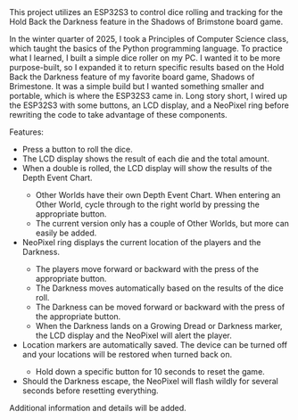 <body>
This project utilizes an ESP32S3 to control dice rolling and tracking for the Hold Back the Darkness feature in the Shadows of Brimstone board game.

In the winter quarter of 2025, I took a Principles of Computer Science class, which taught the basics of the Python programming language. To practice what I learned, I built a simple dice roller on my PC. I wanted it to be more purpose-built, so I expanded it to return specific results based on the Hold Back the Darkness feature of my favorite board game, Shadows of Brimestone. It was a simple build but I wanted something smaller and portable, which is where the ESP32S3 came in. Long story short, I wired up the ESP32S3 with some buttons, an LCD display, and a NeoPixel ring before rewriting the code to take advantage of these components.

Features:
<ul>
  <li>Press a button to roll the dice.</li>
  <li>The LCD display shows the result of each die and the total amount.</li>
  <li>When a double is rolled, the LCD display will show the results of the Depth Event Chart.</li>
    <ul>
      <li>Other Worlds have their own Depth Event Chart. When entering an Other World, cycle through to the right world by pressing the appropriate button.</li>
      <li>The current version only has a couple of Other Worlds, but more can easily be added.</li>
    </ul>
  <li>NeoPixel ring displays the current location of the players and the Darkness.</li>
    <ul>
      <li>The players move forward or backward with the press of the appropriate button.</li>
      <li>The Darkness moves automatically based on the results of the dice roll.</li>
      <li>The Darkness can be moved forward or backward with the press of the appropriate button.</li>
      <li>When the Darkness lands on a Growing Dread or Darkness marker, the LCD display and the NeoPixel will alert the player.</li>
    </ul>
  <li>Location markers are automatically saved. The device can be turned off and your locations will be restored when turned back on.</li>
    <ul>
      <li>Hold down a specific button for 10 seconds to reset the game.</li>
    </ul>
  <li>Should the Darkness escape, the NeoPixel will flash wildly for several seconds before resetting everything.</li>
</ul>



Additional information and details will be added.
</body>
